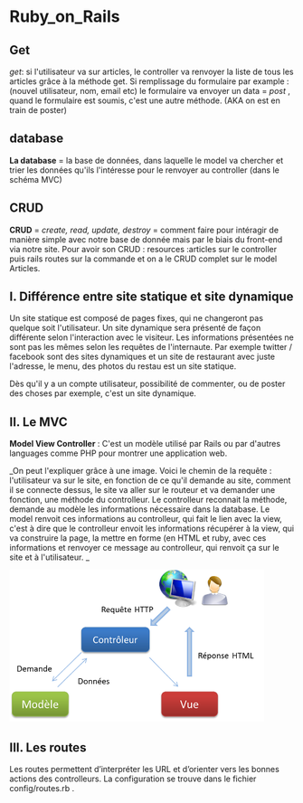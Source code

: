 # Ruby_on_Rails


## Get

_get_: si l'utilisateur va sur articles, le controller va renvoyer la liste de tous les articles grâce à la méthode get. Si remplissage du formulaire par example : (nouvel utilisateur, nom, email etc) le formulaire va envoyer un data = *post* , quand le formulaire est soumis, c'est une autre méthode. (AKA on est en train de poster)


## database

**La database** = la base de données, dans laquelle le model va chercher et trier les données qu'ils l'intéresse pour le renvoyer au controller (dans le schéma MVC)

## CRUD

**CRUD** = *create, read, update, destroy* = comment faire pour intéragir de manière simple avec notre base de donnée mais par le biais du front-end via notre site. 
Pour avoir son CRUD : resources :articles sur le controller puis rails routes sur la commande et on a le CRUD complet sur le model Articles.

##  I. Différence entre site statique et site dynamique

Un site statique est composé de pages fixes, qui ne changeront pas quelque soit l'utilisateur. Un site dynamique sera présenté de façon différente selon l'interaction avec le visiteur. Les informations présentées ne sont pas les mêmes selon les requêtes de l'internaute. Par exemple twitter / facebook sont des sites dynamiques et un site de restaurant avec juste l'adresse, le menu, des photos du restau est un site statique.

Dès qu'il y a un compte utilisateur, possibilité de commenter, ou de poster des choses par exemple, c'est un site dynamique.

## II. Le MVC 

**Model View Controller** : C'est un modèle utilisé par Rails ou par d'autres languages comme PHP pour montrer une application web.

_On peut l'expliquer grâce à une image. Voici le chemin de la requête : l'utilisateur va sur le site, en fonction de ce qu'il demande au site, comment il se connecte dessus, le site va aller sur le routeur et va demander une fonction, une méthode du controlleur. Le controlleur reconnait la méthode, demande au modèle les informations nécessaire dans la database. Le model renvoit ces informations au controlleur, qui fait le lien avec la view, c'est à dire que le controlleur envoit les informations récupérer à la view, qui va construire la page, la mettre en forme (en HTML et ruby, avec ces informations et renvoyer ce message au controlleur, qui renvoit ça sur le site et à l'utilisateur. _



![alt text](https://github.com/Nymze/Ruby_on_Rails/blob/master/MVC.png "MVC 1")




## III. Les routes 

Les routes permettent d’interpréter les URL et d’orienter vers les bonnes actions des controlleurs. La configuration se trouve dans le fichier config/routes.rb .


